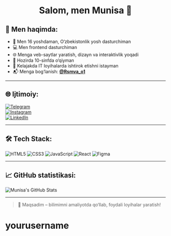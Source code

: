 <h1 align="center">Salom, men Munisa 👋</h1>

## 🧕 Men haqimda:

- 👧 Men 16 yoshdaman, O‘zbekistonlik yosh dasturchiman  
- 💻 Men frontend dasturchiman  
- 🌐 Menga veb-saytlar yaratish, dizayn va interaktivlik yoqadi  
- 🏫 Hozirda 10-sinfda o‘qiyman  
- 🤝 Kelajakda IT loyihalarda ishtirok etishni istayman  
- 📬 Menga bog‘lanish: **[@Rsmva_o1](https://t.me/Rsmva_o1)**

---

## 🌐 Ijtimoiy:

[![Telegram](https://img.shields.io/badge/Telegram-2CA5E0?style=for-the-badge&logo=telegram&logoColor=white)](https://t.me/Rsmva_o1)  
[![Instagram](https://img.shields.io/badge/Instagram-E4405F?style=for-the-badge&logo=instagram&logoColor=white)](#)  
[![LinkedIn](https://img.shields.io/badge/LinkedIn-0077B5?style=for-the-badge&logo=linkedin&logoColor=white)](#)

---

## 🛠 Tech Stack:

![HTML5](https://img.shields.io/badge/HTML5-E34F26?style=for-the-badge&logo=html5&logoColor=white)
![CSS3](https://img.shields.io/badge/CSS3-1572B6?style=for-the-badge&logo=css3&logoColor=white)
![JavaScript](https://img.shields.io/badge/JAVASCRIPT-F7DF1E?style=for-the-badge&logo=javascript&logoColor=black)
![React](https://img.shields.io/badge/REACT-20232A?style=for-the-badge&logo=react&logoColor=61DAFB)
![Figma](https://img.shields.io/badge/Figma-F24E1E?style=for-the-badge&logo=figma&logoColor=white)

---

## 📈 GitHub statistikasi:

![Munisa's GitHub Stats](https://github-readme-stats.vercel.app/api?username=yourusername&show_icons=true&theme=radical)

---

> 🎯 Maqsadim – bilimimni amaliyotda qo‘llab, foydali loyihalar yaratish!
# yourusername
